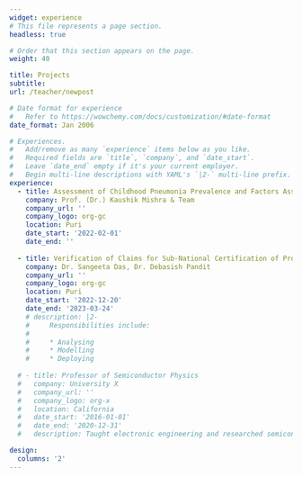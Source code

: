 ```yaml
---
widget: experience
# This file represents a page section.
headless: true

# Order that this section appears on the page.
weight: 40

title: Projects
subtitle:
url: /teacher/newpost

# Date format for experience
#   Refer to https://wowchemy.com/docs/customization/#date-format
date_format: Jan 2006

# Experiences.
#   Add/remove as many `experience` items below as you like.
#   Required fields are `title`, `company`, and `date_start`.
#   Leave `date_end` empty if it's your current employer.
#   Begin multi-line descriptions with YAML's `|2-` multi-line prefix.
experience:
  - title: Assessment of Childhood Pneumonia Prevalence and Factors Associated with it in Puri District, Odisha 
    company: Prof. (Dr.) Kaushik Mishra & Team
    company_url: ''
    company_logo: org-gc
    location: Puri
    date_start: '2022-02-01'
    date_end: ''
    
  - title: Verification of Claims for Sub-National Certification of Progress Towards TB Free Status for the year 2022 for Puri District
    company: Dr. Sangeeta Das, Dr. Debasish Pandit
    company_url: ''
    company_logo: org-gc
    location: Puri
    date_start: '2022-12-20'
    date_end: '2023-03-24'
    # description: |2-
    #     Responsibilities include:
    #     
    #     * Analysing
    #     * Modelling
    #     * Deploying
        
  # - title: Professor of Semiconductor Physics
  #   company: University X
  #   company_url: ''
  #   company_logo: org-x
  #   location: California
  #   date_start: '2016-01-01'
  #   date_end: '2020-12-31'
  #   description: Taught electronic engineering and researched semiconductor physics.

design:
  columns: '2'
---
```

